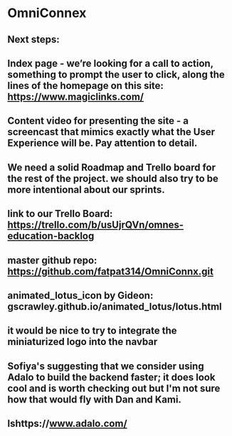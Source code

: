 # OmniConnex #

## Next steps:

## Index page - we’re looking for a call to action, something to prompt the user to click, along the lines of the homepage on this site: https://www.magiclinks.com/

## Content video for presenting the site - a screencast that mimics exactly what the User Experience will be. Pay attention to detail. 

## We need a solid Roadmap and Trello board for the rest of the project. we should also try to be more intentional about our sprints.

## link to our Trello Board: https://trello.com/b/usUjrQVn/omnes-education-backlog


## master github repo: https://github.com/fatpat314/OmniConnx.git

## animated_lotus_icon by Gideon: gscrawley.github.io/animated_lotus/lotus.html

## it would be nice to try to integrate the miniaturized logo into the navbar

## Sofiya's suggesting that we consider using Adalo to build the backend faster; it does look cool and is worth checking out but I'm not sure how that would fly with Dan and Kami.
## lshttps://www.adalo.com/
